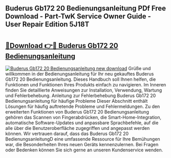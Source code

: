 ## Buderus Gb172 20 Bedienungsanleitung PDf Free Download - Part-TwK Service Owner Guide - User Repair Edition 5J18T

# <h2><a href="http://df3ozm.blite.top/?on=Buderus+Gb172+20+Bedienungsanleitung">🔗Download 👉🔴 Buderus Gb172 20 Bedienungsanleitung</a></h2>

[![Buderus Gb172 20 Bedienungsanleitung new download](https://i.imgur.com/lujVjoI.png)](http://df3ozm.blite.top/?on=Buderus+Gb172+20+Bedienungsanleitung)
Grüße und willkommen in der Bedienungsanleitung für Ihr neu gekauftes Buderus Gb172 20 Bedienungsanleitung. Dieses Handbuch soll Ihnen helfen, die Funktionen und Funktionen Ihres Produkts einfach zu navigieren. Im Inneren finden Sie detaillierte Anweisungen zur Installation, Verwendung, Wartung und Fehlerbehebung. Anleitung zur Fehlerbehebung Buderus Gb172 20 Bedienungsanleitung für häufige Probleme Dieser Abschnitt enthält Lösungen für häufig auftretende Probleme und Fehlermeldungen. Zu den erweiterten Funktionen von Buderus Gb172 20 Bedienungsanleitung gehören das Scannen von Fingerabdrücken, die Smart-Home-Integration, automatische Software-Updates und anpassbare Sprachbefehle, auf die alle über die Benutzeroberfläche zugegriffen und angepasst werden können. Wir vertrauen darauf, dass das Buderus Gb172 20 BedienungsanleitungD eine umfassende Ressource für Ihre Bemühungen war, die Besonderheiten Ihres neuen Geräts kennenzulernen. Bei Fragen oder Bedenken können Sie sich gerne an unseren Kundenservice wenden.
